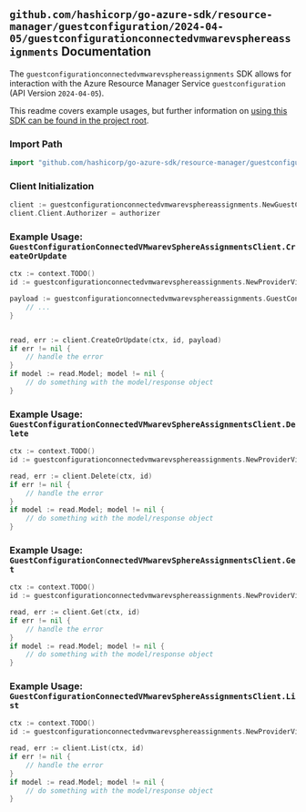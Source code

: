 
## `github.com/hashicorp/go-azure-sdk/resource-manager/guestconfiguration/2024-04-05/guestconfigurationconnectedvmwarevsphereassignments` Documentation

The `guestconfigurationconnectedvmwarevsphereassignments` SDK allows for interaction with the Azure Resource Manager Service `guestconfiguration` (API Version `2024-04-05`).

This readme covers example usages, but further information on [using this SDK can be found in the project root](https://github.com/hashicorp/go-azure-sdk/tree/main/docs).

### Import Path

```go
import "github.com/hashicorp/go-azure-sdk/resource-manager/guestconfiguration/2024-04-05/guestconfigurationconnectedvmwarevsphereassignments"
```


### Client Initialization

```go
client := guestconfigurationconnectedvmwarevsphereassignments.NewGuestConfigurationConnectedVMwarevSphereAssignmentsClientWithBaseURI("https://management.azure.com")
client.Client.Authorizer = authorizer
```


### Example Usage: `GuestConfigurationConnectedVMwarevSphereAssignmentsClient.CreateOrUpdate`

```go
ctx := context.TODO()
id := guestconfigurationconnectedvmwarevsphereassignments.NewProviderVirtualMachineProviders2GuestConfigurationAssignmentID("12345678-1234-9876-4563-123456789012", "example-resource-group", "virtualMachineValue", "guestConfigurationAssignmentValue")

payload := guestconfigurationconnectedvmwarevsphereassignments.GuestConfigurationAssignment{
	// ...
}


read, err := client.CreateOrUpdate(ctx, id, payload)
if err != nil {
	// handle the error
}
if model := read.Model; model != nil {
	// do something with the model/response object
}
```


### Example Usage: `GuestConfigurationConnectedVMwarevSphereAssignmentsClient.Delete`

```go
ctx := context.TODO()
id := guestconfigurationconnectedvmwarevsphereassignments.NewProviderVirtualMachineProviders2GuestConfigurationAssignmentID("12345678-1234-9876-4563-123456789012", "example-resource-group", "virtualMachineValue", "guestConfigurationAssignmentValue")

read, err := client.Delete(ctx, id)
if err != nil {
	// handle the error
}
if model := read.Model; model != nil {
	// do something with the model/response object
}
```


### Example Usage: `GuestConfigurationConnectedVMwarevSphereAssignmentsClient.Get`

```go
ctx := context.TODO()
id := guestconfigurationconnectedvmwarevsphereassignments.NewProviderVirtualMachineProviders2GuestConfigurationAssignmentID("12345678-1234-9876-4563-123456789012", "example-resource-group", "virtualMachineValue", "guestConfigurationAssignmentValue")

read, err := client.Get(ctx, id)
if err != nil {
	// handle the error
}
if model := read.Model; model != nil {
	// do something with the model/response object
}
```


### Example Usage: `GuestConfigurationConnectedVMwarevSphereAssignmentsClient.List`

```go
ctx := context.TODO()
id := guestconfigurationconnectedvmwarevsphereassignments.NewProviderVirtualMachineID("12345678-1234-9876-4563-123456789012", "example-resource-group", "virtualMachineValue")

read, err := client.List(ctx, id)
if err != nil {
	// handle the error
}
if model := read.Model; model != nil {
	// do something with the model/response object
}
```
